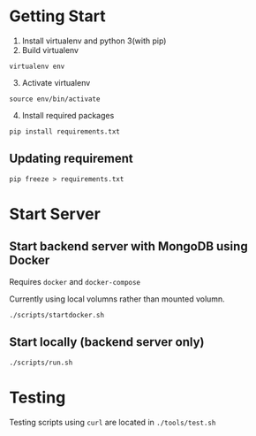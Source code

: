 # Getting Start

1. Install virtualenv and python 3(with pip)
2. Build virtualenv
```
virtualenv env
```
3. Activate virtualenv
```
source env/bin/activate
```
4. Install required packages
```
pip install requirements.txt
```

## Updating requirement
```
pip freeze > requirements.txt
```

# Start Server

## Start backend server with MongoDB using Docker

Requires `docker` and `docker-compose`

Currently using local volumns rather than mounted volumn.
```
./scripts/startdocker.sh
```

## Start locally (backend server only)
```
./scripts/run.sh
```

# Testing

Testing scripts using `curl` are located in `./tools/test.sh`
